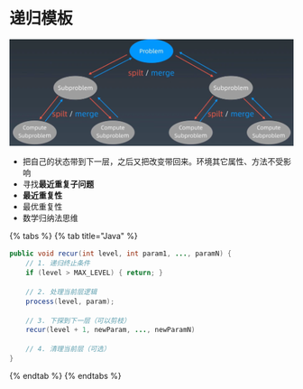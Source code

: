# 递归模板

![image-recursion](../.gitbook/assets/algorithm-recursion.png)

* 把自己的状态带到下一层，之后又把改变带回来。环境其它属性、方法不受影响
* 寻找**最近重复子问题**
* **最近重复性**
* 最优重复性
* 数学归纳法思维

{% tabs %}
{% tab title="Java" %}
```java
public void recur(int level, int param1, ..., paramN) {
    // 1. 递归终止条件
    if (level > MAX_LEVEL) { return; }

    // 2. 处理当前层逻辑
    process(level, param);

    // 3. 下探到下一层（可以剪枝）
    recur(level + 1, newParam, ..., newParamN)

    // 4. 清理当前层（可选）
}
```
{% endtab %}
{% endtabs %}

